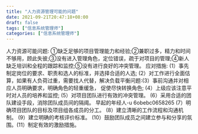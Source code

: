 ```yaml
---
title: "人力资源管理可能的问题"
date: 2021-09-21T20:47:18+08:00
draft: false
tags: ["信息系统管理师"]
categories: ["信息系统管理师"]
---
```


人力资源可能问题:
①缺乏足够的项目管理能力和经验;②兼职过多，精力和时间不够用，顾此失彼;③没有进入管理角色，定位错误，疏于对项目的管理;④新人缺乏培训和全程的跟踪和监控;⑤没有进行良好的冲突管理。
应对措施:
(1）事先制定岗位的要求、职责和选人的标准，并选择合适的人选;
(2）对工作进行全面估算，如果有人负荷过重，需要找人代替，解决负载平衡问题:(3）事前沟通并对相应人员明确要求，明确角色的轻重缓急，
促使尽快转换角色;
(4）上级应该注意平时对人员的培养和监控;
(5）对项目团队进行有效的冲突管理。
(6）采用合适的团队建设手段，消除团队成员间的隔阈。
早起的年经人-u 6obebc0658265
(7）明确项目团队的目标及项目组各成员的分工。
(8）建立清晰的工作流程和沟通机制。
(9）建立明确的考核评价标准。
(10）鼓励团队成员之间建立参与和分享的氛围。(11）制定有效的激励措施。